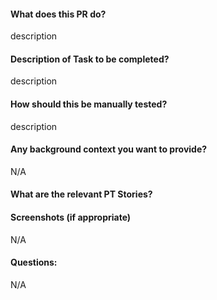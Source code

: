 #### What does this PR do?
description
#### Description of Task to be completed?
 description
#### How should this be manually tested?
description
#### Any background context you want to provide?
N/A
#### What are the relevant PT Stories?
[]()
#### Screenshots (if appropriate)
N/A
#### Questions:
N/A
